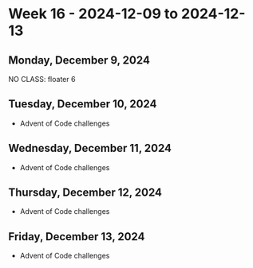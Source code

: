# Week 16 - 2024-12-09 to 2024-12-13

## Monday, December 9, 2024

NO CLASS: floater 6

## Tuesday, December 10, 2024

- Advent of Code challenges

## Wednesday, December 11, 2024

- Advent of Code challenges

## Thursday, December 12, 2024

- Advent of Code challenges

## Friday, December 13, 2024

- Advent of Code challenges
